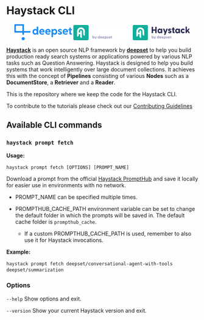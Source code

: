 # Haystack CLI

<p align="center" float="left">
  <img alt="" src="https://raw.githubusercontent.com/deepset-ai/.github/main/deepset-logo-colored.png" width="30%"/>
  <img alt="" src="https://raw.githubusercontent.com/deepset-ai/.github/main/haystack-logo-colored-on-dark.png#gh-dark-mode-only" width="30%"/>
  <img alt="" src="https://raw.githubusercontent.com/deepset-ai/.github/main/haystack-logo-colored.png#gh-light-mode-only" width="30%"/>
</p>

<strong><a href="https://github.com/deepset-ai/haystack">Haystack</a></strong> is an open source NLP framework by <strong><a href="https://deepset.ai">deepset</a></strong> to help you build production ready search systems or applications powered by various NLP tasks such as Question Answering. Haystack is designed to help you build systems that work intelligently over large document collections. It achieves this with the concept of <strong>Pipelines</strong> consisting of various <strong>Nodes</strong> such as a <strong>DocumentStore</strong>, a <strong>Retriever</strong> and a <strong>Reader</strong>.


This is the repository where we keep the code for the Haystack CLI.

To contribute to the tutorials please check out our [Contributing Guidelines](./Contributing.md)

## Available CLI commands

### `haystack prompt fetch`

**Usage:**

```
haystack prompt fetch [OPTIONS] [PROMPT_NAME]
```

Download a prompt from the official [Haystack PromptHub](https://prompthub.deepset.ai/) and save it locally
for easier use in environments with no network.

- PROMPT_NAME can be specified multiple times.

- PROMPTHUB_CACHE_PATH environment variable can be set to change the default
folder in which the prompts will be saved in. The default cache folder is `prompthub_cache`.

  - If a custom PROMPTHUB_CACHE_PATH is used, remember to also use it for
Haystack invocations.

**Example:**

```
haystack prompt fetch deepset/conversational-agent-with-tools deepset/summarization
```

### Options

`--help`  Show options and exit.

`--version`  Show your current Haystack version and exit.